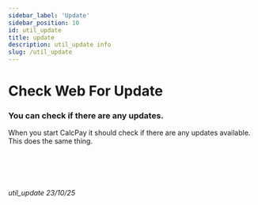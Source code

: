 ```yaml
---
sidebar_label: 'Update'
sidebar_position: 10
id: util_update
title: update
description: util_update info
slug: /util_update
---
```


# Check Web For Update

### You can check if there are any updates.

When you start CalcPay it should check if there are any updates available.  
This does the same thing.
<br/>
<br/>
<br/>
<br/>
<br/>
###### util_update 23/10/25